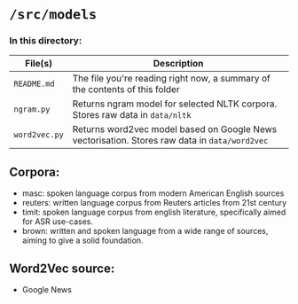 # `/src/models`

### In this directory:
| File(s)       | Description                                                                                   |
|---------------|-----------------------------------------------------------------------------------------------|
| `README.md`   | The file you're reading right now, a summary of the contents of this folder                   |
| `ngram.py`    | Returns ngram model for selected NLTK corpora. Stores raw data in `data/nltk`                 |
| `word2vec.py` | Returns word2vec model based on Google News vectorisation. Stores raw data in `data/word2vec` |

## Corpora:
- masc: spoken language corpus from modern American English sources
- reuters: written language corpus from Reuters articles from 21st century
- timit: spoken language corpus from english literature, specifically aimed for ASR use-cases.
- brown: written and spoken language from a wide range of sources, aiming to give a solid foundation.

## Word2Vec source:
- Google News 